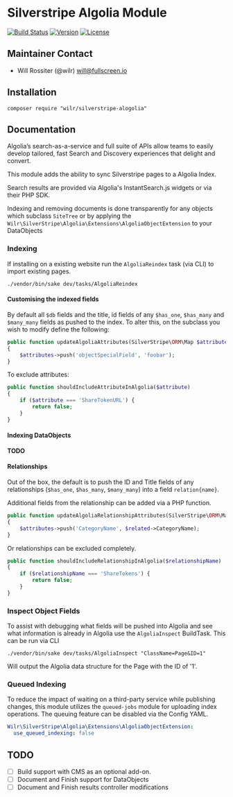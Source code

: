 # Silverstripe Algolia Module

[![Build Status](http://img.shields.io/travis/wilr/silverstripe-algolia.svg?style=flat-square)](http://travis-ci.org/wilr/silverstripe-algolia)
[![Version](http://img.shields.io/packagist/v/wilr/silverstripe-algolia.svg?style=flat-square)](https://packagist.org/packages/wilr/silverstripe-algolia)
[![License](http://img.shields.io/packagist/l/wilr/silverstripe-algolia.svg?style=flat-square)](LICENSE)

## Maintainer Contact

* Will Rossiter (@wilr) <will@fullscreen.io>

## Installation

```
composer require "wilr/silverstripe-alogolia"
```

## Documentation

Algolia’s search-as-a-service and full suite of APIs allow teams to easily
develop tailored, fast Search and Discovery experiences that delight and
convert.

This module adds the ability to sync Silverstripe pages to a Algolia Index.

Search results are provided via Algolia's InstantSearch.js widgets or
via their PHP SDK.

Indexing and removing documents is done transparently for any objects which
subclass `SiteTree` or by applying the
`Wilr\SilverStripe\Algolia\Extensions\AlgoliaObjectExtension` to your
DataObjects

### Indexing

If installing on a existing website run the `AlgoliaReindex` task (via CLI) 
to import existing pages.

```
./vendor/bin/sake dev/tasks/AlgoliaReindex
```

#### Customising the indexed fields

By default all `$db` fields and the title, id fields of any `$has_one`,
`$has_many` and `$many_many` fields as pushed to the index. To alter this, on
the subclass you wish to modify define the following:

```php
public function updateAlgoliaAttributes(SilverStripe\ORM\Map $attributes)
{
    $attributes->push('objectSpecialField', 'foobar');
}
```

To exclude attributes:

```php
public function shouldIncludeAttributeInAlgolia($attribute)
{
    if ($attribute === 'ShareTokenURL') {
        return false;
    }
}
```

#### Indexing DataObjects

**TODO**

#### Relationships

Out of the box, the default is to push the ID and Title fields of any
relationships (`$has_one`, `$has_many`, `$many_many`) into a field
`relation{name}`.

Additional fields from the relationship can be added via a PHP function.

```php
public function updateAlgoliaRelationshipAttributes(SilverStripe\ORM\Map $attributes, $related)
{
    $attributes->push('CategoryName', $related->CategoryName);
}
```

Or relationships can be excluded completely.

```php
public function shouldIncludeRelationshipInAlgolia($relationshipName)
{
    if ($relationshipName === 'ShareTokens') {
        return false;
    }
}
```

### Inspect Object Fields

To assist with debugging what fields will be pushed into Algolia and see what
information is already in Algolia use the `AlgoliaInspect` BuildTask. This can
be run via CLI

```
./vendor/bin/sake dev/tasks/AlgoliaInspect "ClassName=Page&ID=1"
```

Will output the Algolia data structure for the Page with the ID of '1'.

### Queued Indexing

To reduce the impact of waiting on a third-party service while publishing
changes, this module utilizes the `queued-jobs` module for uploading index
operations. The queuing feature can be disabled via the Config YAML.

```yaml
Wilr\SilverStripe\Algolia\Extensions\AlgoliaObjectExtension:
  use_queued_indexing: false
```

## TODO

- [ ] Build support with CMS as an optional add-on.
- [ ] Document and Finish support for DataObjects
- [ ] Document and Finish results controller modifications
